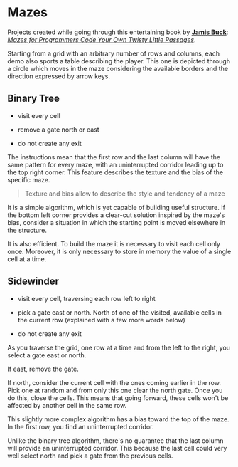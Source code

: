 # Mazes

Projects created while going through this entertaining book by [**Jamis Buck**](https://twitter.com/jamis): [_Mazes for Programmers Code Your Own Twisty Little Passages_](http://www.mazesforprogrammers.com/).

Starting from a grid with an arbitrary number of rows and columns, each demo also sports a table describing the player. This one is depicted through a circle which moves in the maze considering the available borders and the direction expressed by arrow keys.

## Binary Tree

- visit every cell

- remove a gate north or east

- do not create any exit

The instructions mean that the first row and the last column will have the same pattern for every maze, with an uninterrupted corridor leading up to the top right corner. This feature describes the texture and the bias of the specific maze.

> Texture and bias allow to describe the style and tendency of a maze

It is a simple algorithm, which is yet capable of building useful structure. If the bottom left corner provides a clear-cut solution inspired by the maze's bias, consider a situation in which the starting point is moved elsewhere in the structure.

It is also efficient. To build the maze it is necessary to visit each cell only once. Moreover, it is only necessary to store in memory the value of a single cell at a time.

## Sidewinder

- visit every cell, traversing each row left to right

- pick a gate east or north. North of one of the visited, available cells in the current row (explained with a few more words below)

- do not create any exit

As you traverse the grid, one row at a time and from the left to the right, you select a gate east or north.

If east, remove the gate.

If north, consider the current cell with the ones coming earlier in the row. Pick one at random and from only this one clear the north gate. Once you do this, close the cells. This means that going forward, these cells won't be affected by another cell in the same row.

This slightly more complex algorithm has a bias toward the top of the maze. In the first row, you find an uninterrupted corridor.

Unlike the binary tree algorithm, there's no guarantee that the last column will provide an uninterrupted corridor. This because the last cell could very well select north and pick a gate from the previous cells.
